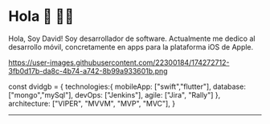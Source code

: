# Hola 👋 👨‍💻

Hola, Soy David! Soy desarrollador de software. Actualmente me dedico al desarrollo móvil, concretamente en apps para la plataforma iOS de Apple.

https://user-images.githubusercontent.com/22300184/174272712-3fb0d17b-da8c-4b74-a742-8b99a933601b.png


const dvidgb = {
    technologies:{
        mobileApp: ["swift","flutter"],
        database: ["mongo","mySql"],
        devOps: ["Jenkins"],
        agile: ["Jira", "Rally"]
    },
    architecture: ["VIPER", "MVVM", "MVP", "MVC"],
}


---
